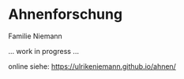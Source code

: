 # Ahnenforschung

Familie Niemann

... work in progress ...

online siehe: https://ulrikeniemann.github.io/ahnen/